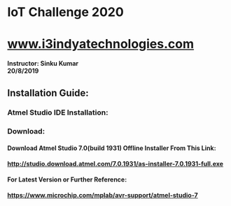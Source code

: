 # IoT Challenge 2020
# www.i3indyatechnologies.com
<b>Instructor:<b>
    Sinku Kumar<br>
20/8/2019<br>

## Installation Guide:

### Atmel Studio IDE Installation:

### Download:
#### Download Atmel Studio 7.0(build 1931) Offline Installer From This Link:
http://studio.download.atmel.com/7.0.1931/as-installer-7.0.1931-full.exe
#### For Latest Version or Further Reference:
https://www.microchip.com/mplab/avr-support/atmel-studio-7
